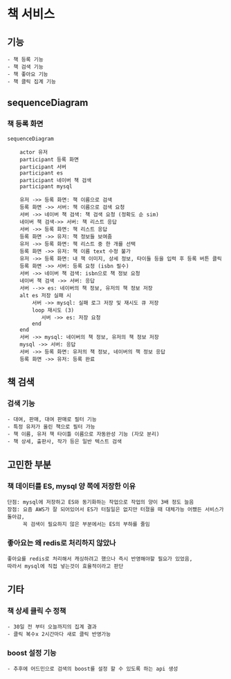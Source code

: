 
# 책 서비스
## 기능
    - 책 등록 기능
    - 책 검색 기능
    - 책 좋아요 기능
    - 책 클릭 집계 기능

## sequenceDiagram
### 책 등록 화면
```mermaid
sequenceDiagram
        
    actor 유저
    participant 등록 화면
    participant 서버
    participant es
    participant 네이버 책 검색
    participant mysql
    
    유저 ->> 등록 화면: 책 이름으로 검색
    등록 화면 ->> 서버: 책 이름으로 검색 요청
    서버 ->> 네이버 책 검색: 책 검색 요청 (정확도 순 sim)
    네이버 책 검색->> 서버: 책 리스트 응답
    서버 ->> 등록 화면: 책 리스트 응답
    등록 화면 ->> 유저: 책 정보들 보여줌
    유저 ->> 등록 화면: 책 리스트 중 한 개를 선택
    등록 화면 ->> 유저: 책 이름 text 수정 불가
    유저 ->> 등록 화면: 내 책 이미지, 상세 정보, 타이들 등을 입력 후 등록 버튼 클릭
    등록 화면 ->> 서버: 등록 요청 (isbn 필수)
    서버 ->> 네이버 책 검색: isbn으로 책 정보 요청
    네이버 책 검색 ->> 서버: 응답
    서버 -->> es: 네이버의 책 정보, 유저의 책 정보 저장
    alt es 저장 실패 시
        서버 ->> mysql: 실패 로그 저장 및 재시도 큐 저장
        loop 재시도 (3)
           서버 ->> es: 저장 요청 
        end
    end
    서버 ->> mysql: 네이버의 책 정보, 유저의 책 정보 저장
    mysql ->> 서버: 응답
    서버 ->> 등록 화면: 유저의 책 정보, 네이버의 책 정보 응답
    등록 화면 ->> 유저: 등록 완료 
```

## 책 검색 

### 검색 기능
    - 대여, 판매, 대여 판매로 필터 기능
    - 특정 유저가 올린 책으로 필터 가능
    - 책 이름, 유저 책 타이틀 이름으로 자동완성 기능 (자모 분리)
    - 책 상세, 출판사, 작가 등은 일반 텍스트 검색


## 고민한 부분

### 책 데이터를 ES, mysql 양 쪽에 저장한 이유 
    단점: mysql에 저장하고 ES와 동기화하는 작업으로 작업의 양이 3배 정도 늘음 
    장점: 요즘 AWS가 잘 되어있어서 ES가 터질일은 없지만 터졌을 때 대체가능 어쨌든 서비스가 돌아감, 
         꼭 검색이 필요하지 않은 부분에서는 ES의 부하를 줄임

### 좋아요는 왜 redis로 처리하지 않았나
    좋아요를 redis로 처리해서 캐싱하려고 했으나 즉시 반영해야할 필요가 있었음, 
    따라서 mysql에 직접 넣는것이 효율적이라고 판단

## 기타 

### 책 상세 클릭 수 정책
    - 30일 전 부터 오늘까지의 집계 결과
    - 클릭 복수x 2시간마다 새로 클릭 반영가능

### boost 설정 기능
    - 추후에 어드민으로 검색의 boost를 설정 할 수 있도록 하는 api 생성

